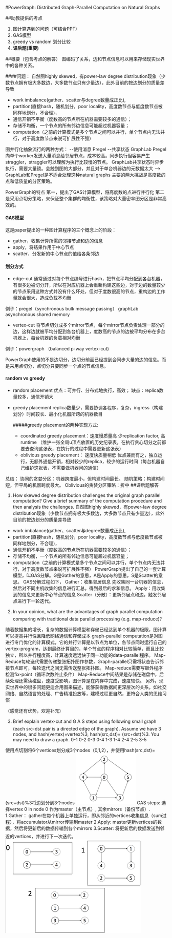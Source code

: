 ﻿#PowerGraph: Distributed Graph-Parallel Computation on Natural Graphs

##助教提供的考点
1. 图计算遇到的问题（可结合PPT)
2. GAS模型
3. greedy vs random 划分比较
4. **课后题(重要)**

##概要（包含考点的解答）
图编码了关系，边和节点信息可以用来存储现实世界中的各种关系。     


####问题： 
自然图highly skewed，有power-law degree distribution现象（少数节点拥有极大多数边，大多数节点只有少量边），此外目前的按边划分的质量差导致
*   work imbalance(gather、scatter与degree数量成正比), 
*   partition(直接hash，随机划分，poor locality，高度数节点与低度数节点被同样地划分，不合理)，
*   通信开销不平衡（度数高的节点所在机器需要较多的通信）；
*   存储不均衡，一个节点的所有邻边信息可能超过机器容量；
*   computation（之前的计算模式是多个节点之间可以并行，单个节点内无法并行，对于高度数节点来说可扩展性不强）
   
图并行化抽象流行的两种方式：
--使用消息 Pregel
--共享状态 GraphLab
Pregel向单个worker发送大量消息给邻居节点，成本较高。同步执行但容易产生straggler，straggler可以理解为执行比较慢的节点。
GraphLab共享状态时异步执行，需要大量锁。会触到图的大部分，并且对于单台机器边的元数据太大
-->
GraphLab和Pregel是不适合处理这种natural graphs 
主要的两大挑战是高度数的点和低质量的分区策略。

PowerGraph的特点
第一，提出了GAS计算模型，将高度数的点进行并行化
第二是采用点切分策略，来保证整个集群的均衡性，该策略对大量密率图分区是非常高效的。

#### GAS模型 
这是paper提出的一种图计算程序的三个概念上的阶段：
*   gather，收集计算所需的邻接节点和边的信息
*   apply，将结果作用于中心节点
*   scatter，分发新的中心节点的值给各条邻边
 

#### 划分方式
*   edge-cut 通常通过对每个节点编号进行hash，把节点平均分配到各台机器，有很多边被切分开，所以在对应机器上会重新构建这些边，对于边的数量较少的节点采用这种方式并没有什么坏处，但对于度数很高的节点，重构边的工作量就会很大，造成负载不均衡

 例子：pregel（synchronous bulk message passing）  graphLab asynchronous shared memory
*   vertex-cut 将节点切分成多个mirror节点，每个mirror节点负责处理一部分的边，这样边就被平均分配到各台机器上，度数高的节点的边被平均分布在多台机器上，每台机器的负载相对均衡  

 例子：powergraph （balanced p-way vertex-cut)


PowerGraph使用的不是边切分，边切分前面已经提到会同步大量的边的信息。而是采用点切分，点切分只要同步一个点的节点信息。
 
#### random vs greedy
* random placement   优点：可并行、分布式地执行，高效；  缺点：replica数量较多，通信开销大
* greedy placement  replica数量少，需要协调各程序，复杂，ingress（构建划分）时间较长、最小化机器所跨的机器数目

  #####greedy placement的两种实现方式:  
  * coordinated greedy placement：速度慢质量高 少replication factor, 高runtime  （维护一张全局u顶点放置的历史纪录表，在执行贪心切分之前都要去查询这张表，在执行的过程中需要更新这张表）
  * oblivious greedy placement： 速度快质量稍低 优点兼而有之，独立运行，无额外通信开销，相对较少的replica，较少的运行时间（每台机器自己维护这张表，不需要做机器间的通信）
 
总结：
协同的贪婪分区：机器跨度最小，但构建时间最长。
随机策略：构建时间短，但平局的机器跨度最大。
Oblivious的贪婪分区策略：折中 
##课后题解答


1. How skewed degree distribution challenges the original graph parallel computation? Give a brief summary of the computation procedure and then analysis the challenges.
自然图highly skewed，有power-law degree distribution现象（少数节点拥有极大多数边，大多数节点只有少量边），此外目前的按边划分的质量差导致
- work imbalance(gather、scatter与degree数量成正比), 
- partition(直接hash，随机划分，poor locality，高度数节点与低度数节点被同样地划分，不合理)，
- 通信开销不平衡（度数高的节点所在机器需要较多的通信）；
- 存储不均衡，一个节点的所有邻边信息可能超过机器容量；
- computation（之前的计算模式是多个节点之间可以并行，单个节点内无法并行，对于高度数节点来说可扩展性不强）
PowerGraph提出了自己的一套计算模型，叫GAS分解。G是Gather的意思，A是Apply的意思，S是Scatter的意思。
GAS分解过程如下，
Gather：收集邻居信息 先收集同一台机器的信息，然后对不同主机收集的信息进行汇总。得到最后的求和信息。
Apply：用收集到的信息来更新中心节点的信息
Scatter（分散）：更新邻居点和边，触发邻居点进行下一轮迭代。 

2. In your opinion, what are the advantages of graph parallel computation comparing with traditional data parallel processing (e.g. map-reduce)?

随着数据集的增长，复杂的数据计算模型和存储已经达到单个机器的极限，图计算可以提高并行性且降低网络通信和存储成本
graph-parallel computation是对图进行专门优化的计算模式，它的并行计算是以节点为单位，各节点同时运行自己的vertex-program，达到最终计算目的，单个节点的程序相对比较简单，而且比较独立，所以并行程度高，计算速度远远快于同一功能的data-parallel程序。 
Map-Reduce每轮迭代需要传递整张拓扑图作参数，Graph-parallel只需将状态告诉邻接节点即可，每轮迭代之间无需传送整张拓扑图。
Map-reduce需要写额外程序检测fix-point（循环次数终止条件）
Map-Reduce中间结果是存储在磁盘中，后续处理还需读磁盘，速度受影响，图计算是在内存中完成，速度较快。
另外，现实世界中的很多问题更适合用图来描述，能够获得数据间更深层次的关系，如社交网络、自然语言的处理、广告精准投放等，建模过程更自然，更符合人类的思维习惯

（感觉还有优势，欢迎补充）

3. Brief explain vertex-cut and G A S steps using following small graph (each src-dst pair is a directed edge of the graph). Assume we have 3 nodes, and hash(vertex)=vertex%3, hash(src,dst)= (src+dst)%3. You may need to draw a graph.
0-1   0-2   0-3 
0-4   1-3   1-4 
2-4   2-5   3-5

使用点切割将6个vertices划分成3个nodes（0,1,2），并使用hash(src,dst)= (src+dst)%3将边划分到3个nodes
![alt text](/7-3-1.png "graph1")
GAS steps:
选择vertex 0 in node 0 作为master（主节点）, 其余mirrors（备份节点）.
1.Gather：
	gather在每个机器上单独运行，即从邻近的vertices收集信息（sum过程），将accumulator从mirror传输到master 
2.Apply:
	master更新vertices的数据，然后将更新后的数据传输到各个mirrors
3.Scatter:
	将更新后的数据发送到邻近的vertices，并进行下一次迭代。
![alt text](/7-3-2.png "result")
